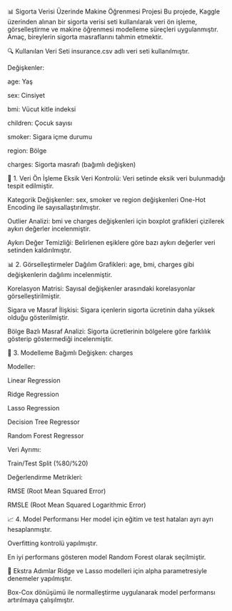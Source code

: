 📊 Sigorta Verisi Üzerinde Makine Öğrenmesi Projesi
Bu projede, Kaggle üzerinden alınan bir sigorta verisi seti kullanılarak veri ön işleme, görselleştirme ve makine öğrenmesi modelleme süreçleri uygulanmıştır. Amaç, bireylerin sigorta masraflarını tahmin etmektir.

🔍 Kullanılan Veri Seti
insurance.csv adlı veri seti kullanılmıştır.

Değişkenler:

age: Yaş

sex: Cinsiyet

bmi: Vücut kitle indeksi

children: Çocuk sayısı

smoker: Sigara içme durumu

region: Bölge

charges: Sigorta masrafı (bağımlı değişken)

🧹 1. Veri Ön İşleme
Eksik Veri Kontrolü: Veri setinde eksik veri bulunmadığı tespit edilmiştir.

Kategorik Değişkenler: sex, smoker ve region değişkenleri One-Hot Encoding ile sayısallaştırılmıştır.

Outlier Analizi: bmi ve charges değişkenleri için boxplot grafikleri çizilerek aykırı değerler incelenmiştir.

Aykırı Değer Temizliği: Belirlenen eşiklere göre bazı aykırı değerler veri setinden kaldırılmıştır.

📊 2. Görselleştirmeler
Dağılım Grafikleri: age, bmi, charges gibi değişkenlerin dağılımı incelenmiştir.

Korelasyon Matrisi: Sayısal değişkenler arasındaki korelasyonlar görselleştirilmiştir.

Sigara ve Masraf İlişkisi: Sigara içenlerin sigorta ücretinin daha yüksek olduğu gösterilmiştir.

Bölge Bazlı Masraf Analizi: Sigorta ücretlerinin bölgelere göre farklılık gösterip göstermediği incelenmiştir.

🤖 3. Modelleme
Bağımlı Değişken: charges

Modeller:

Linear Regression

Ridge Regression

Lasso Regression

Decision Tree Regressor

Random Forest Regressor

Veri Ayrımı:

Train/Test Split (%80/%20)

Değerlendirme Metrikleri:

RMSE (Root Mean Squared Error)

RMSLE (Root Mean Squared Logarithmic Error)

📈 4. Model Performansı
Her model için eğitim ve test hataları ayrı ayrı hesaplanmıştır.

Overfitting kontrolü yapılmıştır.

En iyi performans gösteren model Random Forest olarak seçilmiştir.

📌 Ekstra Adımlar
Ridge ve Lasso modelleri için alpha parametresiyle denemeler yapılmıştır.

Box-Cox dönüşümü ile normalleştirme uygulanarak model performansı artırılmaya çalışılmıştır.

